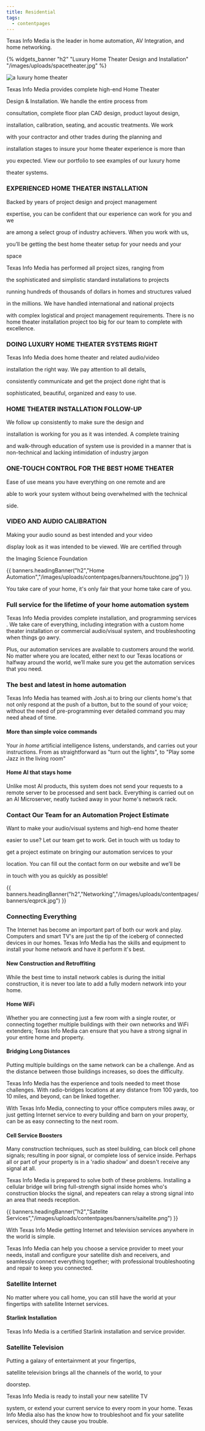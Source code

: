 ```yaml
---
title: Residential
tags:
  - contentpages
---
```

Texas Info Media is the leader in home automation, AV Integration, and home networking.

{% widgets_banner "h2" "Luxury Home Theater Design and Installation" "/images/uploads/spacetheater.jpg" %}

![a luxury home theater](/images/uploads/theatre.jpg "Luxury Home theater")

Texas Info Media provides complete high-end Home Theater 

Design & Installation.  We handle the entire process from 

consultation, complete floor plan CAD design, product layout design, 

installation, calibration, seating, and acoustic treatments.  We work 

with your contractor and other trades during the planning and 

installation stages to insure your home theater experience is more than 

you expected. View our portfolio to see examples of our luxury home 

theater systems.

### EXPERIENCED HOME THEATER INSTALLATION

Backed by years of project design and project management 

expertise, you can be confident that our experience can work for you and we 

are among a select group of industry achievers. When you work with us, 

you’ll be getting the best home theater setup for your needs and your 

space

Texas Info Media has performed all project sizes, ranging from 

the sophisticated and simplistic standard installations to projects 

running hundreds of thousands of dollars in homes and structures valued 

in the millions.  We have handled international and national projects 

with complex logistical and project management requirements. There is no
home theater installation project too big for our team to complete with
excellence.

### DOING LUXURY HOME THEATER SYSTEMS RIGHT

Texas Info Media does home theater and related audio/video 

installation the right way. We pay attention to all details, 

consistently communicate and get the project done right that is 

sophisticated, beautiful, organized and easy to use.

### HOME THEATER INSTALLATION FOLLOW-UP

We follow up consistently to make sure the design and 

installation is working for you as it was intended. A complete training 

and walk-through education of system use is provided in a manner that is
non-technical and lacking intimidation of industry jargon

### ONE-TOUCH CONTROL FOR THE BEST HOME THEATER

Ease of use means you have everything on one remote and are 

able to work your system without being overwhelmed with the technical 

side.

### VIDEO AND AUDIO CALIBRATION

Making your audio sound as best intended and your video 

display look as it was intended to be viewed.  We are certified through 

the Imaging Science Foundation

{{ banners.headingBanner("h2","Home Automation","/images/uploads/contentpages/banners/touchtone.jpg") }}

You take care of your home, it's only fair that your home take care of
you.

### Full service for the lifetime of your home automation system

Texas Info Media provides complete installation, and  programming services . We take care of everything, including integration with a custom home theater installation or commercial audio/visual system, and troubleshooting when things go awry.

Plus, our automation services are available to customers around the world. No matter where you are located, either next to our Texas locations or halfway around the world, we’ll make sure you get the automation services that you need.

### The best and latest in home automation

Texas Info Media has teamed with Josh.ai to bring our clients home's that not only respond at the push of a button, but to the sound of your voice; without the need of pre-programming ever detailed command you may need ahead of time.

#### More than simple voice commands

Your *in home* artificial intelligence listens, understands, and carries out your instructions. From as straightforward as "turn out the lights", to "Play some Jazz in the living room"

#### Home AI that stays home

Unlike most AI products, this system does not send your requests to a remote server to be processed and sent back. Everything is carried out on an AI Microserver, neatly tucked away in your home's network rack.

### Contact Our Team for an Automation Project Estimate

Want to make your audio/visual systems and high-end home theater 

easier to use? Let our team get to work. Get in touch with us today to 

get a project estimate on bringing our automation services to your 

location. You can fill out the contact form on our website and we’ll be 

in touch with you as quickly as possible!

{{ banners.headingBanner("h2","Networking","/images/uploads/contentpages/banners/eqprck.jpg") }}

### Connecting Everything

The Internet has become an important part of both our work 
and play. Computers and smart TV's are just the tip of the iceberg of 
connected devices in our homes. Texas Info Media has the skills and 
equipment to install your home network and have it perform it's best.

#### New Construction and Retroffiting

While the best time to install network cables is during the 
initial construction, it is never too late to add a fully modern network
into your home.

#### Home WiFi

Whether you are connecting just a few room with a single 
router, or connecting together multiple buildings with their own 
networks and WiFi extenders; Texas Info Media can ensure that you have a
strong signal in your entire home and property.

#### Bridging Long Distances

Putting multiple buildings on the same network can be a 
challenge. And as the distance between those buildings increases, so 
does the difficulty.

Texas Info Media has the experience and tools needed to meet 
those challenges. With radio-bridges locations at any distance from 100 
yards, too 10 miles, and beyond, can be linked together.

With Texas Info Media, connecting to your office computers 
miles away, or just getting Internet service to every building and barn 
on your property, can be as easy connecting to the next room.

#### Cell Service Boosters

Many construction techniques, such as steel building, can block
cell phone signals; resulting in poor signal, or complete loss of 
service inside. Perhaps all or part of your property is in a 'radio 
shadow' and doesn't receive any signal at all.

Texas Info Media is prepared to solve both of these problems. 
Installing a cellular bridge will bring full-strength signal inside 
homes who's construction blocks the signal, and repeaters can relay a 
strong signal into an area that needs reception.

{{ banners.headingBanner("h2","Satelite Services","/images/uploads/contentpages/banners/saitelite.png") }}

With Texas Info Medie getting Internet and television services anywhere in
the world is simple.

Texas Info Media can help you choose a service provider to meet your needs, install and configure your satellite dish and receivers, and seamlessly connect everything together; with professional troubleshooting and repair to keep you connected.

### Satellite Internet

No matter where you call home, you can still have the world at your fingertips with satellite Internet services.

#### Starlink Installation

Texas Info Media is a certified Starlink installation and service provider.

### Satellite Television

Putting a galaxy of entertainment at your fingertips, 

satellite television brings all the channels of the world, to your 

doorstep.

Texas Info Media is ready to install your new satellite TV 

system, or extend your current service to every room in your home. Texas
Info Media also has the know how to troubleshoot and fix your satellite
services, should they cause you trouble.
